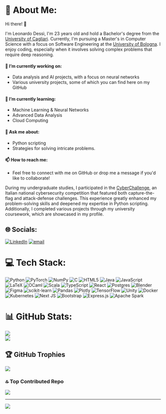 # 💫 About Me:
Hi there! 👋

I'm Leonardo Dessì, I'm 23 years old and hold a Bachelor's degree from the [University of Cagliari](https://web.unica.it/unica/en/crs_60_61.page). Currently, I'm pursuing a Master's in Computer Science with a focus on Software Engineering at the [University of Bologna](https://corsi.unibo.it/2cycle/ComputerScience). I enjoy coding, especially when it involves solving complex problems that require deep reasoning.

#### 🔭 I’m currently working on:
  - Data analysis and AI projects, with a focus on neural networks
  - Various university projects, some of which you can find here on my GitHub
#### 🌱 **I’m currently learning**:
  - Machine Learning & Neural Networks
  - Advanced Data Analysis
  - Cloud Computing
#### 💬 Ask me about:
  - Python scripting
  - Strategies for solving intricate problems.
#### 📫 How to reach me: 
- Feel free to connect with me on GitHub or drop me a message if you'd like to collaborate!

During my undergraduate studies, I participated in the [CyberChallenge](https://cyberchallenge.it/en), an Italian national cybersecurity competition that featured both capture-the-flag and attack-defense challenges. This experience greatly enhanced my problem-solving skills and deepened my expertise in Python scripting. Additionally, I completed various projects through my university coursework, which are showcased in my profile.



## 🌐 Socials:
[![LinkedIn](https://img.shields.io/badge/LinkedIn-%230077B5.svg?logo=linkedin&logoColor=white)](https://linkedin.com/in/leonardo-dessi) [![email](https://img.shields.io/badge/Email-D14836?logo=gmail&logoColor=white)](mailto:leonardo.dessi18@gmail.com) 

# 💻 Tech Stack:
![Python](https://img.shields.io/badge/python-3670A0?style=for-the-badge&logo=python&logoColor=ffdd54) ![PyTorch](https://img.shields.io/badge/PyTorch-%23EE4C2C.svg?style=for-the-badge&logo=PyTorch&logoColor=white) ![NumPy](https://img.shields.io/badge/numpy-%23013243.svg?style=for-the-badge&logo=numpy&logoColor=white) ![C](https://img.shields.io/badge/c-%2300599C.svg?style=for-the-badge&logo=c&logoColor=white) ![HTML5](https://img.shields.io/badge/html5-%23E34F26.svg?style=for-the-badge&logo=html5&logoColor=white) ![Java](https://img.shields.io/badge/java-%23ED8B00.svg?style=for-the-badge&logo=openjdk&logoColor=white) ![JavaScript](https://img.shields.io/badge/javascript-%23323330.svg?style=for-the-badge&logo=javascript&logoColor=%23F7DF1E) ![LaTeX](https://img.shields.io/badge/latex-%23008080.svg?style=for-the-badge&logo=latex&logoColor=white) ![OCaml](https://img.shields.io/badge/OCaml-%23E98407.svg?style=for-the-badge&logo=ocaml&logoColor=white) ![Scala](https://img.shields.io/badge/scala-%23DC322F.svg?style=for-the-badge&logo=scala&logoColor=white) ![TypeScript](https://img.shields.io/badge/typescript-%23007ACC.svg?style=for-the-badge&logo=typescript&logoColor=white) ![React](https://img.shields.io/badge/react-%2320232a.svg?style=for-the-badge&logo=react&logoColor=%2361DAFB) ![Postgres](https://img.shields.io/badge/postgres-%23316192.svg?style=for-the-badge&logo=postgresql&logoColor=white) ![Blender](https://img.shields.io/badge/blender-%23F5792A.svg?style=for-the-badge&logo=blender&logoColor=white) ![Figma](https://img.shields.io/badge/figma-%23F24E1E.svg?style=for-the-badge&logo=figma&logoColor=white) ![scikit-learn](https://img.shields.io/badge/scikit--learn-%23F7931E.svg?style=for-the-badge&logo=scikit-learn&logoColor=white) ![Pandas](https://img.shields.io/badge/pandas-%23150458.svg?style=for-the-badge&logo=pandas&logoColor=white) ![Plotly](https://img.shields.io/badge/Plotly-%233F4F75.svg?style=for-the-badge&logo=plotly&logoColor=white) ![TensorFlow](https://img.shields.io/badge/TensorFlow-%23FF6F00.svg?style=for-the-badge&logo=TensorFlow&logoColor=white) ![Unity](https://img.shields.io/badge/unity-%23000000.svg?style=for-the-badge&logo=unity&logoColor=white) ![Docker](https://img.shields.io/badge/docker-%230db7ed.svg?style=for-the-badge&logo=docker&logoColor=white) ![Kubernetes](https://img.shields.io/badge/kubernetes-%23326ce5.svg?style=for-the-badge&logo=kubernetes&logoColor=white) ![Next JS](https://img.shields.io/badge/Next-black?style=for-the-badge&logo=next.js&logoColor=white) ![Bootstrap](https://img.shields.io/badge/bootstrap-%238511FA.svg?style=for-the-badge&logo=bootstrap&logoColor=white) ![Express.js](https://img.shields.io/badge/express.js-%23404d59.svg?style=for-the-badge&logo=express&logoColor=%2361DAFB) ![Apache Spark](https://img.shields.io/badge/Apache%20Spark-FDEE21?style=for-the-badge&logo=apachespark&logoColor=black)
# 📊 GitHub Stats:
![](https://github-readme-stats.vercel.app/api?username=CyberGiant7&theme=github_dark&hide_border=false&include_all_commits=true&count_private=true)<br/>
![](https://github-readme-streak-stats.herokuapp.com/?user=CyberGiant7&theme=github_dark&hide_border=false)<br/>
<!-- ![](https://github-readme-stats.vercel.app/api/top-langs/?username=CyberGiant7&theme=github_dark&hide_border=false&include_all_commits=true&count_private=true&layout=compact) -->

## 🏆 GitHub Trophies
![](https://github-profile-trophy.vercel.app/?username=CyberGiant7&theme=github_dark&no-frame=false&no-bg=false&margin-w=4)

### 🔝 Top Contributed Repo
![](https://github-contributor-stats.vercel.app/api?username=CyberGiant7&limit=5&theme=dark&combine_all_yearly_contributions=true)

---
[![](https://visitcount.itsvg.in/api?id=CyberGiant7&icon=0&color=0)](https://visitcount.itsvg.in)

